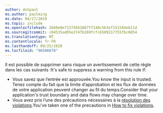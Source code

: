 ```yaml
---
author: dotpaul
ms.author: paulming
ms.date: 04/17/2019
ms.topic: include
ms.openlocfilehash: 2b60e0e713745b1887ff148c5b3ef151584eb21d
ms.sourcegitcommit: c04535ad05e374fb269fcfc6509217755fbc0d54
ms.translationtype: MT
ms.contentlocale: fr-FR
ms.lasthandoff: 09/25/2020
ms.locfileid: "96586678"
---
```

<span data-ttu-id="d82a1-101">Il est possible de supprimer sans risque un avertissement de cette règle dans les cas suivants :</span><span class="sxs-lookup"><span data-stu-id="d82a1-101">It's safe to suppress a warning from this rule if:</span></span>

- <span data-ttu-id="d82a1-102">Vous savez que l’entrée est approuvée.</span><span class="sxs-lookup"><span data-stu-id="d82a1-102">You know the input is trusted.</span></span> <span data-ttu-id="d82a1-103">Tenez compte du fait que la limite d’approbation et les flux de données de votre application peuvent changer au fil du temps.</span><span class="sxs-lookup"><span data-stu-id="d82a1-103">Consider that your application's trust boundary and data flows may change over time.</span></span>
- <span data-ttu-id="d82a1-104">Vous avez pris l’une des précautions nécessaires à la [résolution des violations](#how-to-fix-violations).</span><span class="sxs-lookup"><span data-stu-id="d82a1-104">You've taken one of the precautions in [How to fix violations](#how-to-fix-violations).</span></span>
